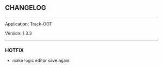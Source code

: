 ## CHANGELOG

---

Application:    Track-OOT

Version:        1.3.3

---

### HOTFIX
- make logic editor save again